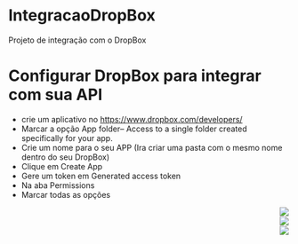 # IntegracaoDropBox
Projeto de integração com o DropBox

# Configurar DropBox para integrar com sua API
- crie um aplicativo no https://www.dropbox.com/developers/
- Marcar a opção App folder– Access to a single folder created specifically for your app.
- Crie um nome para o seu APP (Ira criar uma pasta com o mesmo nome dentro do seu DropBox)
- Clique em Create App
- Gere um token em Generated access token
- Na aba Permissions 
- Marcar todas as opções
<div>
<img align="right" src="https://github.com/rogerioxonchim/images/blob/main/DropBox01.PNG" style="max-width:100%;">
</div>
</br>
<div>
<img align="right" src="https://github.com/rogerioxonchim/images/blob/main/DropBox02.PNG" style="max-width:100%;">
</div>
</br>
<div>
<img align="right" src="https://github.com/rogerioxonchim/images/blob/main/DropBox03.PNG" style="max-width:100%;">
</div>

